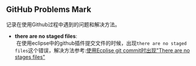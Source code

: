 ## GitHub Problems Mark<br>
记录在使用Github过程中遇到的问题和解决方法。<br>

* **there are no staged files**:<br>
  在使用eclipse中的github插件提交文件的时候，出现`there are no staged files`这个错误，解决方法参考:[使用Ecplise git commit时出现"There are no stages files"](http://blog.csdn.net/evan_leung/article/details/51589094)
